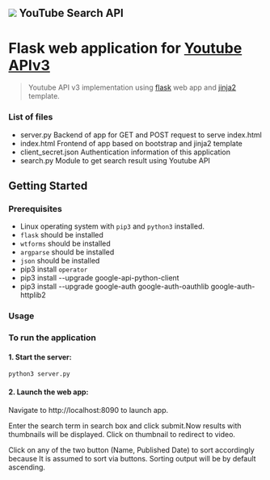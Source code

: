 ## ![](http://www.google.com/images/icons/product/youtube-32.png) YouTube Search API

Flask web application for [Youtube APIv3](https://developers.google.com/youtube/v3/getting-started)  
==========================================

> Youtube API v3 implementation using [flask](http://flask.pocoo.org/) web app and [jinja2](http://jinja.pocoo.org/docs/2.10/) template.


### List of files

* server.py            Backend of app for GET and POST request to serve index.html  
* index.html           Frontend of app based on bootstrap and jinja2 template  
* client_secret.json   Authentication information of this application  
* search.py            Module to get search result using Youtube API  


## Getting Started

### Prerequisites

*  Linux operating system with `pip3` and `python3` installed.
* `flask` should be installed
* `wtforms` should be installed
* `argparse` should be installed
* `json` should be installed
* pip3 install `operator`
* pip3 install --upgrade google-api-python-client
* pip3 install --upgrade google-auth google-auth-oauthlib google-auth-httplib2

### Usage

### To run the application 
    
  
 #### 1. Start the server:
 ```shell
 python3 server.py
```
 #### 2. Launch the web app:
 
Navigate to  http://localhost:8090 to launch app. 


Enter the search term in search box and click submit.Now results with thumbnails will be displayed. Click on thumbnail to redirect to video. 

Click on any of the two button (Name, Published Date) to sort accordingly because It is  assumed to sort via buttons. Sorting output will be by default ascending.
